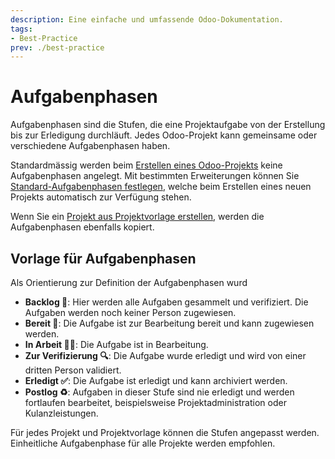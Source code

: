 ```yaml
---
description: Eine einfache und umfassende Odoo-Dokumentation.
tags:
- Best-Practice
prev: ./best-practice
---
```

# Aufgabenphasen

Aufgabenphasen sind die Stufen, die eine Projektaufgabe von der Erstellung bis zur Erledigung durchläuft. Jedes Odoo-Projekt kann gemeinsame oder verschiedene Aufgabenphasen haben.

Standardmässig werden beim [Erstellen eines Odoo-Projekts](Projekt.md#Projekt%20anlegen) keine Aufgabenphasen angelegt. Mit bestimmten Erweiterungen können Sie [Standard-Aufgabenphasen festlegen](Project%20Task%20Default%20Stage.md#Standard-Aufgabenphasen%20festlegen), welche beim Erstellen eines neuen Projekts automatisch zur Verfügung stehen.

Wenn Sie ein [Projekt aus Projektvorlage erstellen](Project%20Templates.md#Projekt%20aus%20Projektvorlage%20erstellen), werden die Aufgabenphasen ebenfalls kopiert.

## Vorlage für Aufgabenphasen

Als Orientierung zur Definition der Aufgabenphasen wurd

* **Backlog 🎒**: Hier werden alle Aufgaben gesammelt und verifiziert. Die Aufgaben werden noch keiner Person zugewiesen.
* **Bereit 🏁**: Die Aufgabe ist zur Bearbeitung bereit und kann zugewiesen werden.
* **In Arbeit 🧑‍💻**: Die Aufgabe ist in Bearbeitung.
* **Zur Verifizierung 🔍**: Die Aufgabe wurde erledigt und wird von einer dritten Person validiert.
* **Erledigt ✅**: Die Aufgabe ist erledigt und kann archiviert werden.
* **Postlog ♻️**: Aufgaben in dieser Stufe sind nie erledigt und werden fortlaufen bearbeitet, beispielsweise Projektadministration oder Kulanzleistungen.

Für jedes Projekt und Projektvorlage können die Stufen angepasst werden. Einheitliche Aufgabenphase für alle Projekte werden empfohlen.